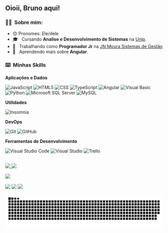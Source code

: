 ## Oioii, Bruno aqui!

<h3> 👨‍🦱 &nbsp;Sobre mim: </h3>

- 😊 Pronomes: Ele/dele
- 🎓 &nbsp; Cursando **Analise e Desenvolvimento de Sistemas** na <a href="https://www.unip.br/">Unip</a>.
- 💼 &nbsp; Trabalhando como **Programador Jr** na <a href="https://www.jnmoura.com.br/pt-br/">JN Moura Sistemas de Gestão</a>
- 🌱 &nbsp; Aprendendo mais sobre **Angular**.

<h3> ⌨️ &nbsp;Minhas Skills </h3>

**Aplicações e Dados**

![JavaScript](https://img.shields.io/badge/-JavaScript-333333?style=for-the-badge&logo=javascript)
![HTML5](https://img.shields.io/badge/-HTML5-333333?style=for-the-badge&logo=HTML5)
![CSS](https://img.shields.io/badge/-CSS-333333?style=for-the-badge&logo=CSS3&logoColor=1572B6)
![TypeScript](https://img.shields.io/badge/-TypeScript-333333?style=for-the-badge&logo=typescript)
![Angular](https://img.shields.io/badge/-Angular-333333?style=for-the-badge&logo=Angular)
![Visual Basic](https://img.shields.io/badge/-Visual%20Basic-333333?style=for-the-badge&logo=visual-studio&logoColor=9d4edd)
![Python](https://img.shields.io/badge/-Python-333333?style=for-the-badge&logo=python)
![Microsoft SQL Server](https://img.shields.io/badge/-Microsoft%20SQL%20Server-333333?style=for-the-badge&logo=microsoftsqlserver)
![MySQL](https://img.shields.io/badge/-MySQL-333333?style=for-the-badge&logo=mysql)

**Utilidades**

![Insomnia](https://img.shields.io/badge/-Insomnia-333333?style=for-the-badge&logo=insomnia)

**DevOps**

![Git](https://img.shields.io/badge/-Git-333333?style=for-the-badge&logo=git)
![GitHub](https://img.shields.io/badge/-GitHub-333333?style=for-the-badge&logo=github)

**Ferramentas de Desenvolvimento**

![Visual Studio Code](https://img.shields.io/badge/-Visual%20Studio%20Code-333333?style=for-the-badge&logo=visual-studio-code&logoColor=007ACC)
![Visual Studio](https://img.shields.io/badge/-Visual%20Studio%20-333333?style=for-the-badge&logo=visual-studio&logoColor=007ACC)
![Trello](https://img.shields.io/badge/-Trello-333333?style=for-the-badge&logo=trello&logoColor=007ACC)

<br/>

 <div>
  <a href="https://github.com/Brininhoxd">
  <img height="178em" src="https://github-readme-stats.vercel.app/api?username=Brininhoxd&show_icons=true&theme=dark&include_all_commits=true&count_private=true"/>
  <img height="180em" src="https://github-readme-stats.vercel.app/api/top-langs/?username=Brininhoxd&layout=compact&langs_count=16&theme=dark"/>
<div>

![](http://i.imgur.com/OUkLi.gif)

<div> 
 
  <a href ="mailto: brunoc.franchini@gmail.com"><img src="https://img.shields.io/badge/Gmail-D14836?style=for-the-badge&logo=gmail&logoColor=white" target="_blank"></a>
  <a href="https://www.linkedin.com/in/bruno-de-campos-franchini-2213871b6/" target="_blank"><img src="https://img.shields.io/badge/-LinkedIn-%230077B5?style=for-the-badge&logo=linkedin&logoColor=white" target="_blank"></a> 
  <a href="https://www.instagram.com/brininho_bru/" target="_blank"><img src="https://img.shields.io/badge/Instagram-E4405F?style=for-the-badge&logo=instagram&logoColor=white" target="_blank"></a> 
  
 
  ![Snake animation](https://github.com/Brininhoxd/Brininhoxd/blob/output/github-contribution-grid-snake.svg)
 
</div>
